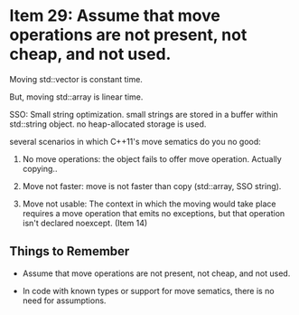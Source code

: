 # Item 29: Assume that move operations are not present, not cheap, and not used.


Moving std::vector is constant time.

But, moving std::array is linear time.

SSO: Small string optimization. small strings are stored in a buffer within std::string object. no heap-allocated storage is used.

several scenarios in which C++11's move sematics do you no good:

1. No move operations: the object fails to offer move operation. Actually copying..

2. Move not faster: move is not faster than copy (std::array, SSO string).

3. Move not usable: The context in which the moving would take place requires a move
operation that emits no exceptions, but that operation isn't declared noexcept. (Item 14)

## Things to Remember

* Assume that move operations are not present, not cheap, and not used.

* In code with known types or support for move sematics, there is no need for assumptions.


